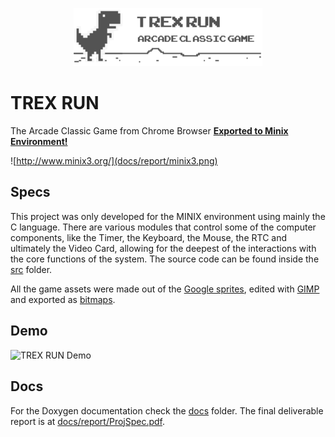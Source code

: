 <p align="center">
  <img width="60%" height="auto" src="docs/report/Logo.png">
</p>

# TREX RUN
The Arcade Classic Game from Chrome Browser [**Exported to Minix Environment!**](
http://www.minix3.org)

![http://www.minix3.org/](docs/report/minix3.png)

## Specs

This project was only developed for the MINIX environment using mainly the C language. There are various modules that control some of the computer components, like the Timer, the Keyboard, the Mouse, the RTC and ultimately the Video Card, allowing for the deepest of the interactions with the core functions of the system. The source code can be found inside the [src](src) folder.

All the game assets were made out of the [Google sprites](res/all_sprites.png), edited with [GIMP](https://www.gimp.org/) and exported as [bitmaps](res).
## Demo

![TREX RUN Demo](docs/report/lcom_t3g09.gif)

## Docs

For the Doxygen documentation check the [docs](docs/html/index.html) folder.
The final deliverable report is at [docs/report/ProjSpec.pdf](docs/report/ProjSpec.pdf).

